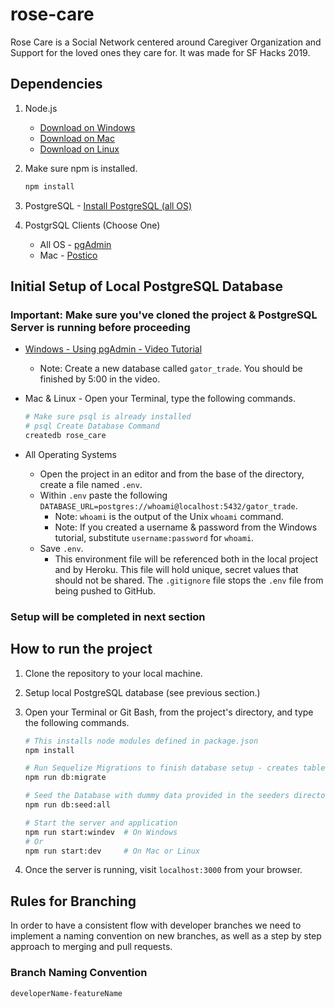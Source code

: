 # rose-care

Rose Care is a Social Network centered around Caregiver Organization and Support for the loved ones they care for. It was made for SF Hacks 2019.

## Dependencies

1. Node.js

   - [Download on Windows](https://blog.teamtreehouse.com/install-node-js-npm-windows)
   - [Download on Mac](https://blog.teamtreehouse.com/install-node-js-npm-mac)
   - [Download on Linux](https://blog.teamtreehouse.com/install-node-js-npm-linux)

2. Make sure npm is installed.

   ```bash
   npm install
   ```

3. PostgreSQL - [Install PostgreSQL (all OS)](https://www.postgresql.org/download/)

4. PostgrSQL Clients (Choose One)
   - All OS - [pgAdmin](https://www.pgadmin.org/download/)
   - Mac - [Postico](https://eggerapps.at/postico/)

## Initial Setup of Local PostgreSQL Database

### Important: Make sure you've cloned the project & PostgreSQL Server is running before proceeding

- [Windows - Using pgAdmin - Video Tutorial](https://youtu.be/EBw5E5DzAvE?t=185)
  - Note: Create a new database called `gator_trade`. You should be finished by 5:00 in the video.
- Mac & Linux - Open your Terminal, type the following commands.

  ```bash
  # Make sure psql is already installed
  # psql Create Database Command
  createdb rose_care
  ```

- All Operating Systems

  - Open the project in an editor and from the base of the directory, create a file named `.env`.
  - Within `.env` paste the following `DATABASE_URL=postgres://whoami@localhost:5432/gator_trade`.
    - Note: `whoami` is the output of the Unix `whoami` command.
    - Note: If you created a username & password from the Windows tutorial, substitute `username:password` for `whoami`.
  - Save `.env`.
    - This environment file will be referenced both in the local project and by Heroku. This file will hold unique, secret values that should not be shared. The `.gitignore` file stops the `.env` file from being pushed to GitHub.

### Setup will be completed in next section

## How to run the project

1. Clone the repository to your local machine.
2. Setup local PostgreSQL database (see previous section.)
3. Open your Terminal or Git Bash, from the project's directory, and type the following commands.

   ```bash
   # This installs node modules defined in package.json
   npm install

   # Run Sequelize Migrations to finish database setup - creates tables
   npm run db:migrate

   # Seed the Database with dummy data provided in the seeders directory
   npm run db:seed:all

   # Start the server and application
   npm run start:windev  # On Windows
   # Or
   npm run start:dev     # On Mac or Linux
   ```

4. Once the server is running, visit `localhost:3000` from your browser.

## Rules for Branching

In order to have a consistent flow with developer branches we need to implement a naming convention on new branches, as well as a step by step approach to merging and pull requests.

### Branch Naming Convention

```bash
developerName-featureName
```